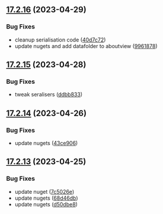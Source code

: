 ## [17.2.16](https://github.com/phandcock/GrampsView/compare/v17.2.15...v17.2.16) (2023-04-29)


### Bug Fixes

* cleanup serialisation code ([40d7c72](https://github.com/phandcock/GrampsView/commit/40d7c72b4164ab8e17b4921517b0316e2f0ad09c))
* update nugets and add datafolder to aboutview ([9961878](https://github.com/phandcock/GrampsView/commit/9961878d3c79512448b8763e4cd94dbecc4e4c35))



## [17.2.15](https://github.com/phandcock/GrampsView/compare/v17.2.14...v17.2.15) (2023-04-28)


### Bug Fixes

* tweak seralisers ([ddbb833](https://github.com/phandcock/GrampsView/commit/ddbb8333bfe64bbb339b91acafab74e9986184ed))



## [17.2.14](https://github.com/phandcock/GrampsView/compare/v17.2.13...v17.2.14) (2023-04-26)


### Bug Fixes

* update nugets ([43ce906](https://github.com/phandcock/GrampsView/commit/43ce90642ceea6d47ec3122a858a7ca85e2990dc))



## [17.2.13](https://github.com/phandcock/GrampsView/compare/v17.2.12...v17.2.13) (2023-04-25)


### Bug Fixes

* update nuget ([7c5026e](https://github.com/phandcock/GrampsView/commit/7c5026e3f82534b25e1de2affc8c2cd0870c64de))
* update nugets ([68d46db](https://github.com/phandcock/GrampsView/commit/68d46dbdff6337f4ead7ac6d07913b4b25df638a))
* update nugets ([d50dbe8](https://github.com/phandcock/GrampsView/commit/d50dbe852d732ee1b7fcaf6c93f3a409c8a468fb))



